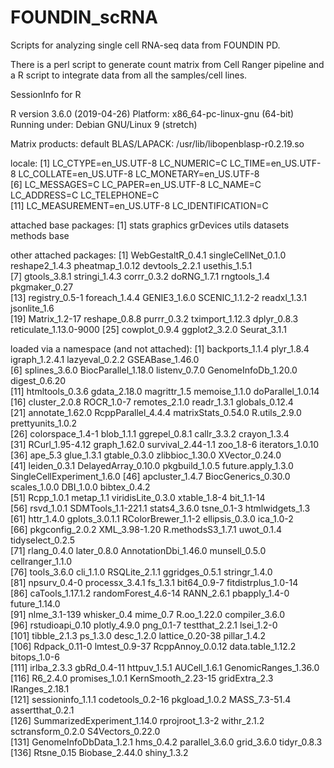 # FOUNDIN_scRNA
Scripts for analyzing single cell RNA-seq data from FOUNDIN PD.

There is a perl script to generate count matrix from Cell Ranger pipeline and a R script to integrate data from all the samples/cell lines.

SessionInfo for R

R version 3.6.0 (2019-04-26)
Platform: x86_64-pc-linux-gnu (64-bit)
Running under: Debian GNU/Linux 9 (stretch)

Matrix products: default
BLAS/LAPACK: /usr/lib/libopenblasp-r0.2.19.so

locale:
 [1] LC_CTYPE=en_US.UTF-8       LC_NUMERIC=C               LC_TIME=en_US.UTF-8        LC_COLLATE=en_US.UTF-8     LC_MONETARY=en_US.UTF-8   
 [6] LC_MESSAGES=C              LC_PAPER=en_US.UTF-8       LC_NAME=C                  LC_ADDRESS=C               LC_TELEPHONE=C            
[11] LC_MEASUREMENT=en_US.UTF-8 LC_IDENTIFICATION=C       

attached base packages:
[1] stats     graphics  grDevices utils     datasets  methods   base     

other attached packages:
 [1] WebGestaltR_0.4.1      singleCellNet_0.1.0    reshape2_1.4.3         pheatmap_1.0.12        devtools_2.2.1         usethis_1.5.1         
 [7] gtools_3.8.1           stringi_1.4.3          corrr_0.3.2            doRNG_1.7.1            rngtools_1.4           pkgmaker_0.27         
[13] registry_0.5-1         foreach_1.4.4          GENIE3_1.6.0           SCENIC_1.1.2-2         readxl_1.3.1           jsonlite_1.6          
[19] Matrix_1.2-17          reshape_0.8.8          purrr_0.3.2            tximport_1.12.3        dplyr_0.8.3            reticulate_1.13.0-9000
[25] cowplot_0.9.4          ggplot2_3.2.0          Seurat_3.1.1          

loaded via a namespace (and not attached):
  [1] backports_1.1.4             plyr_1.8.4                  igraph_1.2.4.1              lazyeval_0.2.2              GSEABase_1.46.0            
  [6] splines_3.6.0               BiocParallel_1.18.0         listenv_0.7.0               GenomeInfoDb_1.20.0         digest_0.6.20              
 [11] htmltools_0.3.6             gdata_2.18.0                magrittr_1.5                memoise_1.1.0               doParallel_1.0.14          
 [16] cluster_2.0.8               ROCR_1.0-7                  remotes_2.1.0               readr_1.3.1                 globals_0.12.4             
 [21] annotate_1.62.0             RcppParallel_4.4.4          matrixStats_0.54.0          R.utils_2.9.0               prettyunits_1.0.2          
 [26] colorspace_1.4-1            blob_1.1.1                  ggrepel_0.8.1               callr_3.3.2                 crayon_1.3.4               
 [31] RCurl_1.95-4.12             graph_1.62.0                survival_2.44-1.1           zoo_1.8-6                   iterators_1.0.10           
 [36] ape_5.3                     glue_1.3.1                  gtable_0.3.0                zlibbioc_1.30.0             XVector_0.24.0             
 [41] leiden_0.3.1                DelayedArray_0.10.0         pkgbuild_1.0.5              future.apply_1.3.0          SingleCellExperiment_1.6.0 
 [46] apcluster_1.4.7             BiocGenerics_0.30.0         scales_1.0.0                DBI_1.0.0                   bibtex_0.4.2               
 [51] Rcpp_1.0.1                  metap_1.1                   viridisLite_0.3.0           xtable_1.8-4                bit_1.1-14                 
 [56] rsvd_1.0.1                  SDMTools_1.1-221.1          stats4_3.6.0                tsne_0.1-3                  htmlwidgets_1.3            
 [61] httr_1.4.0                  gplots_3.0.1.1              RColorBrewer_1.1-2          ellipsis_0.3.0              ica_1.0-2                  
 [66] pkgconfig_2.0.2             XML_3.98-1.20               R.methodsS3_1.7.1           uwot_0.1.4                  tidyselect_0.2.5           
 [71] rlang_0.4.0                 later_0.8.0                 AnnotationDbi_1.46.0        munsell_0.5.0               cellranger_1.1.0           
 [76] tools_3.6.0                 cli_1.1.0                   RSQLite_2.1.1               ggridges_0.5.1              stringr_1.4.0              
 [81] npsurv_0.4-0                processx_3.4.1              fs_1.3.1                    bit64_0.9-7                 fitdistrplus_1.0-14        
 [86] caTools_1.17.1.2            randomForest_4.6-14         RANN_2.6.1                  pbapply_1.4-0               future_1.14.0              
 [91] nlme_3.1-139                whisker_0.4                 mime_0.7                    R.oo_1.22.0                 compiler_3.6.0             
 [96] rstudioapi_0.10             plotly_4.9.0                png_0.1-7                   testthat_2.2.1              lsei_1.2-0                 
[101] tibble_2.1.3                ps_1.3.0                    desc_1.2.0                  lattice_0.20-38             pillar_1.4.2               
[106] Rdpack_0.11-0               lmtest_0.9-37               RcppAnnoy_0.0.12            data.table_1.12.2           bitops_1.0-6               
[111] irlba_2.3.3                 gbRd_0.4-11                 httpuv_1.5.1                AUCell_1.6.1                GenomicRanges_1.36.0       
[116] R6_2.4.0                    promises_1.0.1              KernSmooth_2.23-15          gridExtra_2.3               IRanges_2.18.1             
[121] sessioninfo_1.1.1           codetools_0.2-16            pkgload_1.0.2               MASS_7.3-51.4               assertthat_0.2.1           
[126] SummarizedExperiment_1.14.0 rprojroot_1.3-2             withr_2.1.2                 sctransform_0.2.0           S4Vectors_0.22.0           
[131] GenomeInfoDbData_1.2.1      hms_0.4.2                   parallel_3.6.0              grid_3.6.0                  tidyr_0.8.3                
[136] Rtsne_0.15                  Biobase_2.44.0              shiny_1.3.2                

